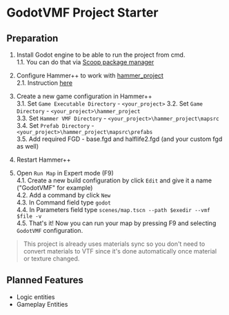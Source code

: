 # GodotVMF Project Starter

## Preparation
1. Install Godot engine to be able to run the project from cmd.  
    1.1. You can do that via [Scoop package manager](https://scoop.sh/#/apps?q=godot&id=2fdd7b453f1ef3161d01986e2051c646911a642c)

2. Configure Hammer++ to work with [hammer_project](/hammer_project)  
	2.1. Instruction [here](https://github.com/H2xDev/GodotVMF/blob/master/docs/installation.md)  
3. Create a new game configuration in Hammer++  
    3.1. Set `Game Executable Directory` - `<your_project>`
	3.2. Set `Game Directory` - `<your_project>\hammer_project`  
	3.3. Set `Hammer VMF Directory` - `<your_project>\hammer_project\mapsrc`  
	3.4. Set `Prefab Directory` - `<your_project>\hammer_project\mapsrc\prefabs`  
	3.5. Add required FGD - base.fgd and halflife2.fgd (and your custom fgd as well)  
3. Restart Hammer++  

4. Open `Run Map` in Expert mode (F9)  
4.1. Create a new build configuration by click `Edit` and give it a name ("GodotVMF" for example)  
4.2. Add a command by click `New`  
4.3. In Command field type `godot`  
4.4. In Parameters field type `scenes/map.tscn --path $exedir --vmf $file -v`  
4.5. That's it! Now you can run your map by pressing F9 and selecting `GodotVMF` configuration.
 
> This project is already uses materials sync so you don't need to convert materials to VTF since it's done automatically once material or texture changed.  

## Planned Features
- Logic entities
- Gameplay Entities

